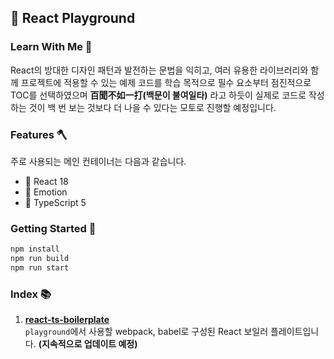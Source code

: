 ## 🚀 React Playground

### Learn With Me 👊

React의 방대한 디자인 패턴과 발전하는 문법을 익히고, 여러 유용한 라이브러리와 함께 프로젝트에 적용할 수 있는 예제 코드를 학습 목적으로 필수 요소부터 점진적으로 TOC를 선택하였으며 **百聞不如一打(백문이 불여일타)** 라고 하듯이 실제로 코드로 작성하는 것이 백 번 보는 것보다 더 나을 수 있다는 모토로 진행할 예정입니다.

### Features 🪓

주로 사용되는 메인 컨테이너는 다음과 같습니다.

- 👾 React 18
- 💄 Emotion
- 🚥 TypeScript 5

### Getting Started 💨

```bash
npm install
npm run build
npm run start
```

### Index 📚

1. **[react-ts-boilerplate](https://github.com/yondo123/react-playground/blob/react-ts-boilerplate/)**  
   `playground`에서 사용할 webpack, babel로 구성된 React 보일러 플레이트입니다. **(지속적으로 업데이트 예정)**
